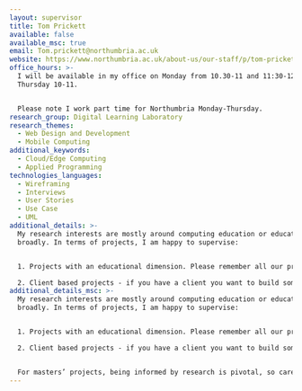 ```yaml
---
layout: supervisor
title: Tom Prickett
available: false
available_msc: true
email: Tom.prickett@northumbria.ac.uk
website: https://www.northumbria.ac.uk/about-us/our-staff/p/tom-prickett/
office_hours: >-
  I will be available in my office on Monday from 10.30-11 and 11:30-12noon and
  Thursday 10-11. 


  Please note I work part time for Northumbria Monday-Thursday.
research_group: Digital Learning Laboratory
research_themes:
  - Web Design and Development
  - Mobile Computing
additional_keywords:
  - Cloud/Edge Computing
  - Applied Programming
technologies_languages:
  - Wireframing
  - Interviews
  - User Stories
  - Use Case
  - UML
additional_details: >-
  My research interests are mostly around computing education or education more
  broadly. In terms of projects, I am happy to supervise:


  1. Projects with an educational dimension. Please remember all our projects have to include the use of the practical skills you have learned on your Programme of study.

  2. Client based projects - if you have a client you want to build something for, for example whoever you completed your placement for, or a local club or society. An element of novelty / challenge is expected i.e., it’s not just about building something, it is building something that you must complete some background research upon in order to build it.
additional_details_msc: >-
  My research interests are mostly around computing education or education more
  broadly. In terms of projects, I am happy to supervise:


  1. Projects with an educational dimension. Please remember all our projects have to include the use of the practical skills you have learned on your Programme of study.

  2. Client based projects - if you have a client you want to build something for, for example whoever you completed your placement for, or a local club or society. An element of novelty / challenge is expected i.e., it’s not just about building something, it is building something that you must complete some background research upon in order to build it.


  For masters’ projects, being informed by research is pivotal, so care needs to be taken with client based projects to ensure they evidence an appropriate challenge and the word is underpinned by a research investigation.
---
```

